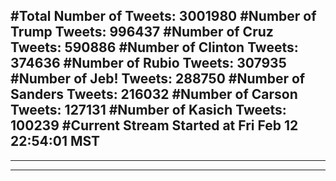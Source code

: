 #Total Number of Tweets: 3001980 
#Number of Trump Tweets: 996437
#Number of Cruz Tweets: 590886
#Number of Clinton Tweets: 374636
#Number of Rubio Tweets: 307935
#Number of Jeb! Tweets: 288750
#Number of Sanders Tweets: 216032
#Number of Carson Tweets: 127131
#Number of Kasich Tweets: 100239
#Current Stream Started at Fri Feb 12 22:54:01 MST
---
---
---
